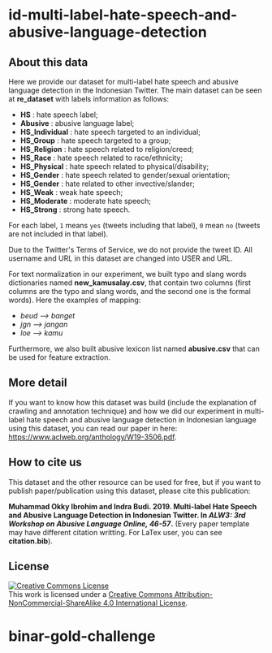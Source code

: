 # id-multi-label-hate-speech-and-abusive-language-detection

## About this data
Here we provide our dataset for multi-label hate speech and abusive language detection in the Indonesian Twitter. The main dataset can be seen at **re_dataset** with labels information as follows:
* **HS** : hate speech label;
* **Abusive** : abusive language label;
* **HS_Individual** : hate speech targeted to an individual;
* **HS_Group** : hate speech targeted to a group;
* **HS_Religion** : hate speech related to religion/creed;
* **HS_Race** : hate speech related to race/ethnicity;
* **HS_Physical** : hate speech related to physical/disability;
* **HS_Gender** : hate speech related to gender/sexual orientation;
* **HS_Gender** : hate related to other invective/slander;
* **HS_Weak** : weak hate speech;
* **HS_Moderate** : moderate hate speech;
* **HS_Strong** : strong hate speech.

For each label, `1` means `yes` (tweets including that label), `0` mean `no` (tweets are not included in that label). 

Due to the Twitter's Terms of Service, we do not provide the tweet ID. All username and URL in this dataset are changed into USER and URL. 

For text normalization in our experiment, we built typo and slang words dictionaries named **new_kamusalay.csv**, that contain two columns (first columns are the typo and slang words, and the second one is the formal words). Here the examples of mapping:
* *beud --> banget*
* *jgn --> jangan*
* *loe --> kamu*

Furthermore, we also built abusive lexicon list named **abusive.csv** that can be used for feature extraction.

## More detail
If you want to know how this dataset was build (include the explanation of crawling and annotation technique) and how we did our experiment in multi-label hate speech and abusive language detection in Indonesian language using this dataset, you can read our paper in here: https://www.aclweb.org/anthology/W19-3506.pdf.

## How to cite us
This dataset and the other resource can be used for free, but if you want to publish paper/publication using this dataset, please cite this publication:

**Muhammad Okky Ibrohim and Indra Budi. 2019. Multi-label Hate Speech and Abusive Language Detection in Indonesian Twitter. In *ALW3: 3rd Workshop on Abusive Language Online, 46-57*.** (Every paper template may have different citation writting. For LaTex user, you can see **citation.bib**).

## License
<a rel="license" href="http://creativecommons.org/licenses/by-nc-sa/4.0/"><img alt="Creative Commons License" style="border-width:0" src="https://i.creativecommons.org/l/by-nc-sa/4.0/88x31.png" /></a><br />This work is licensed under a <a rel="license" href="http://creativecommons.org/licenses/by-nc-sa/4.0/">Creative Commons Attribution-NonCommercial-ShareAlike 4.0 International License</a>.
# binar-gold-challenge
